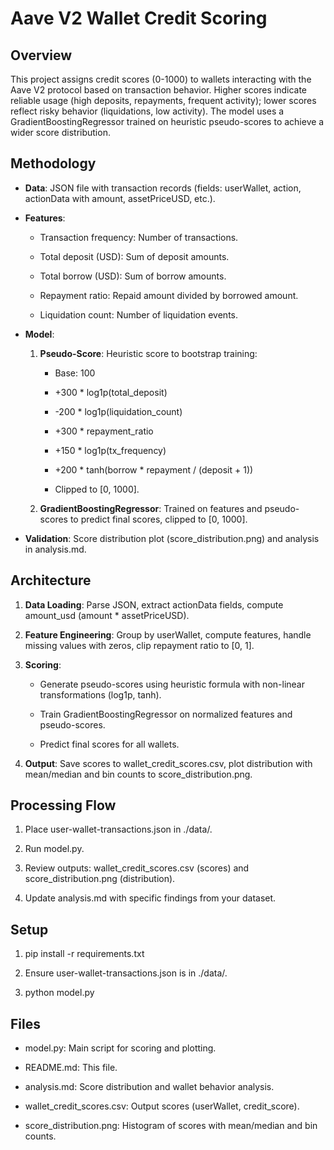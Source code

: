 Aave V2 Wallet Credit Scoring
=============================

Overview
--------

This project assigns credit scores (0-1000) to wallets interacting with the Aave V2 protocol based on transaction behavior. Higher scores indicate reliable usage (high deposits, repayments, frequent activity); lower scores reflect risky behavior (liquidations, low activity). The model uses a GradientBoostingRegressor trained on heuristic pseudo-scores to achieve a wider score distribution.

Methodology
-----------

*   **Data**: JSON file with transaction records (fields: userWallet, action, actionData with amount, assetPriceUSD, etc.).
    
*   **Features**:
    
    *   Transaction frequency: Number of transactions.
        
    *   Total deposit (USD): Sum of deposit amounts.
        
    *   Total borrow (USD): Sum of borrow amounts.
        
    *   Repayment ratio: Repaid amount divided by borrowed amount.
        
    *   Liquidation count: Number of liquidation events.
        
*   **Model**:
    
    1.  **Pseudo-Score**: Heuristic score to bootstrap training:
        
        *   Base: 100
            
        *   +300 \* log1p(total\_deposit)
            
        *   \-200 \* log1p(liquidation\_count)
            
        *   +300 \* repayment\_ratio
            
        *   +150 \* log1p(tx\_frequency)
            
        *   +200 \* tanh(borrow \* repayment / (deposit + 1))
            
        *   Clipped to \[0, 1000\].
            
    2.  **GradientBoostingRegressor**: Trained on features and pseudo-scores to predict final scores, clipped to \[0, 1000\].
        
*   **Validation**: Score distribution plot (score\_distribution.png) and analysis in analysis.md.
    

Architecture
------------

1.  **Data Loading**: Parse JSON, extract actionData fields, compute amount\_usd (amount \* assetPriceUSD).
    
2.  **Feature Engineering**: Group by userWallet, compute features, handle missing values with zeros, clip repayment ratio to \[0, 1\].
    
3.  **Scoring**:
    
    *   Generate pseudo-scores using heuristic formula with non-linear transformations (log1p, tanh).
        
    *   Train GradientBoostingRegressor on normalized features and pseudo-scores.
        
    *   Predict final scores for all wallets.
        
4.  **Output**: Save scores to wallet\_credit\_scores.csv, plot distribution with mean/median and bin counts to score\_distribution.png.
    

Processing Flow
---------------

1.  Place user-wallet-transactions.json in ./data/.
    
2.  Run model.py.
    
3.  Review outputs: wallet\_credit\_scores.csv (scores) and score\_distribution.png (distribution).
    
4.  Update analysis.md with specific findings from your dataset.
    

Setup
-----

1.  pip install -r requirements.txt
    
2.  Ensure user-wallet-transactions.json is in ./data/.
    
3.  python model.py
    

Files
-----

*   model.py: Main script for scoring and plotting.
    
*   README.md: This file.
    
*   analysis.md: Score distribution and wallet behavior analysis.
    
*   wallet\_credit\_scores.csv: Output scores (userWallet, credit\_score).
    
*   score\_distribution.png: Histogram of scores with mean/median and bin counts.
